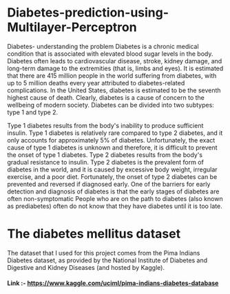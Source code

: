 # Diabetes-prediction-using-Multilayer-Perceptron
Diabetes- understanding the problem
Diabetes is a chronic medical condition that is associated with elevated blood sugar levels in the body. Diabetes often leads to cardiovascular disease, stroke, kidney damage, and long-term damage to the extremities (that is, limbs and eyes). It is estimated that there are 415 million people in the world suffering from diabetes, with up to 5 million deaths every year attributed to diabetes-related complications. In the United States, diabetes is estimated to be the seventh highest cause of death. Clearly, diabetes is a
cause of concern to the wellbeing of modern society. Diabetes can be divided into two subtypes: type 1 and type 2. 

Type 1 diabetes results from the body's inability to produce sufficient insulin. Type 1 diabetes is relatively rare compared to type 2 diabetes, and it only accounts for approximately 5% of diabetes. Unfortunately, the exact cause of type 1 diabetes is unknown and therefore, it is difficult to prevent the onset of type 1 diabetes. Type 2 diabetes results from the body's gradual resistance to insulin. Type 2 diabetes is the
prevalent form of diabetes in the world, and it is caused by excessive body weight, irregular exercise, and a poor diet. Fortunately, the onset of type 2 diabetes can be prevented and reversed if diagnosed early. One of the barriers for early detection and diagnosis of diabetes is that the early stages of diabetes are often non-symptomatic People who are on the path to diabetes (also known as  prediabetes) often do not know that they have diabetes until it is too late.

# The diabetes mellitus dataset
The dataset that I used for this project comes from the Pima Indians Diabetes dataset, as provided by the National Institute of Diabetes and Digestive and Kidney Diseases (and hosted by Kaggle).
#### Link :- https://www.kaggle.com/uciml/pima-indians-diabetes-database
